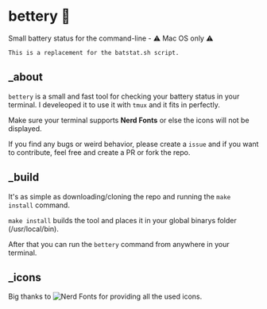 # bettery 🔌

Small battery status for the command-line - ⚠️ Mac OS only ⚠️

`This is a replacement for the batstat.sh script.`

## \_about

`bettery` is a small and fast tool for checking your battery status in your terminal.
I develeoped it to use it with `tmux` and it fits in perfectly.

Make sure your terminal supports **Nerd Fonts** or else the icons will not be displayed.

If you find any bugs or weird behavior, please create a `issue` and if you want to contribute, feel free and create a PR
or fork the repo.

## \_build

It's as simple as downloading/cloning the repo and running the `make install` command.

`make install` builds the tool and places it in your global binarys folder (/usr/local/bin).

After that you can run the `bettery` command from anywhere in your terminal.

## \_icons

Big thanks to ![Nerd Fonts](https://www.nerdfonts.com/cheat-sheet) for providing all the used icons.
